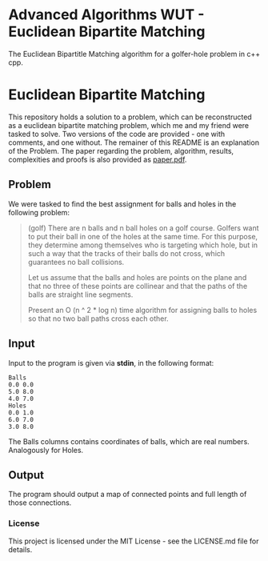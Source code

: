 # Advanced Algorithms WUT - Euclidean Bipartite Matching
The Euclidean Bipartitle Matching algorithm for a golfer-hole problem in c++ cpp.

# Euclidean Bipartite Matching

This repository holds a solution to a problem, which can be reconstructed as a euclidean bipartite matching problem, which me and my friend were tasked to solve. Two versions of the code are provided - one with comments, and one without. The remainer of this README is an explanation of the Problem. The paper regarding the problem, algorithm, results, complexities and proofs is also provided as [paper.pdf](paper.pdf).


## Problem
We were tasked to find the best assignment for balls and holes in the following problem:

>(golf) There are n balls and n ball holes on a golf course. Golfers want to put their ball in one of the holes at the same time. For this purpose, they determine among themselves who is targeting which hole, but in such a way that the tracks of their balls do not cross, which guarantees no ball collisions.
>
>Let us assume that the balls and holes are points on the plane and that no three of these points are collinear and that the paths of the balls are straight line segments. 
>
>Present an O (n ^ 2 * log n) time algorithm for assigning balls to holes so that no two ball paths cross each other.

## Input
Input to the program is given via **stdin**, in the following format:
```
Balls
0.0 0.0
5.0 8.0
4.0 7.0
Holes
0.0 1.0
6.0 7.0
3.0 8.0
```

The Balls columns contains coordinates of balls, which are real numbers. Analogously for Holes.

## Output
The program should output a map of connected points and full length of those connections.


### License
This project is licensed under the MIT License - see the LICENSE.md file for details.
